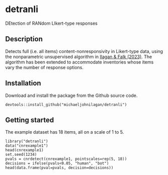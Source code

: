 # detranli

DEtection of RANdom LIkert-type responses

## Description

Detects full (i.e. all items) content-nonresponsivity in Likert-type data, using the nonparametric unsupervised algorithm in [Ilagan & Falk (2023)](https://doi.org/10.3758/s13428-023-02246-7).
The algorithm has been extended to accommodate inventories whose items vary the number of response options.

## Installation

Download and install the package from the Github source code.

```
devtools::install_github("michaeljohnilagan/detranli")
```

## Getting started

The example dataset has 18 items, all on a scale of 1 to 5.

```
library("detranli")
data("cnrexample1")
head(cnrexample1)
set.seed(1234)
pvals = cnrdetect(cnrexample1, pointscales=rep(5, 18))
decisions = ifelse(pvals<0.05, "human", "bot")
head(data.frame(pval=pvals, decision=decisions))
```
